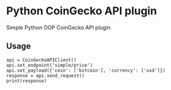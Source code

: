 # Python CoinGecko API plugin

Simple Python OOP CoinGecko API plugin

## Usage

```
api = CoinGeckoAPIClient()
api.set_endpoint('simple/price')
api.set_payload({'coin': ['bitcoin'], 'currency': ['usd']})
response = api.send_request()
print(response)
```